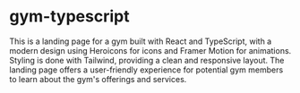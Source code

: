 # gym-typescript
This is a landing page for a gym built with React and TypeScript, with a modern design using Heroicons for icons and Framer Motion for animations. Styling is done with Tailwind, providing a clean and responsive layout. The landing page offers a user-friendly experience for potential gym members to learn about the gym's offerings and services.
